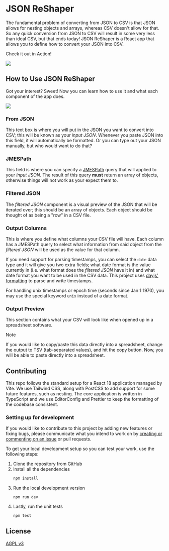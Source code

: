 # JSON ReShaper

The fundamental problem of converting from JSON to CSV is that JSON allows for nesting objects and arrays, whereas CSV doesn't allow for that. So any quick conversion from JSON to CSV will result in some very less than ideal CSV, but that ends today! JSON ReShaper is a React app that allows you to define how to convert your JSON into CSV.

Check it out in Action!

[![](.github/demo-thumbnail.jpg)](https://www.loom.com/share/1ce25997383b4c638a6dbf2dd05f4965?sid=b9bbed7b-7611-4eb7-8fbf-e5d8157ede9b)

## How to Use JSON ReShaper

Got your interest? Sweet! Now you can learn how to use it and what each component of the app does.

![](.github/json-to-csv-preview.jpg)

### From JSON

This text box is where you will put in the JSON you want to convert into CSV; this will be known as your _input JSON_. Whenever you paste JSON into this field, it will automatically be formatted. Or you can type out your JSON manually, but who would want to do that?

### JMESPath

This field is where you can specify a [JMESPath](https://jmespath.org) query that will applied to your _input JSON_. The result of this query **must** return an array of objects, otherwise things will not work as your expect them to.

### Filtered JSON

The _filtered JSON_ component is a visual preview of the JSON that will be iterated over; this should be an array of objects. Each object should be thought of as being a "row" in a CSV file.

### Output Columns

This is where you define what columns your CSV file will have. Each column has a JMESPath query to select what information from said object from the _filtered JSON_ will be used as the value for that column.

If you need support for parsing timestamps, you can select the `date` data type and it will give you two extra fields; what date format is the value currently in (i.e. what format does the _filtered JSON_ have it in) and what date format you want to be used in the CSV data. This project uses [dayjs' formatting](https://day.js.org/docs/en/display/format) to parse and write timestamps.

For handling unix timestamps or epoch time (seconds since Jan 1 1970), you may use the special keyword `unix` instead of a date format.

### Output Preview

This section contains what your CSV will look like when opened up in a spreadsheet software.

> [!NOTE]
> If you would like to copy/paste this data directly into a spreadsheet, change the output to TSV (tab-separated values), and hit the copy button. Now, you will be able to paste directly into a spreadsheet.

## Contributing

This repo follows the standard setup for a React 18 application managed by Vite. We use Tailwind CSS, along with PostCSS to add support for some future features, such as nesting. The core application is written in TypeScript and we use EditorConfig and Prettier to keep the formatting of the codebase consistent.

### Setting up for development

If you would like to contribute to this project by adding new features or fixing bugs, please communicate what you intend to work on by [creating or commenting on an issue](https://github.com/allejo/json-reshaper/issues) or pull requests.

To get your local development setup so you can test your work, use the following steps:

1. Clone the repository from GitHub
2. Install all the dependencies
   ```bash
   npm install
   ```
3. Run the local development version
   ```
   npm run dev
   ```
4. Lastly, run the unit tests
   ```bash
   npm test
   ```

## License

[AGPL v3](/LICENSE)
